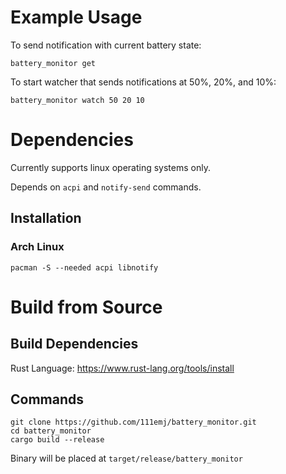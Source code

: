 # Example Usage

To send notification with current battery state:

```battery_monitor get```

To start watcher that sends notifications at 50%, 20%, and 10%:

```battery_monitor watch 50 20 10```

# Dependencies

Currently supports linux operating systems only.

Depends on `acpi` and `notify-send` commands.

## Installation

### Arch Linux
`pacman -S --needed acpi libnotify`

# Build from Source

## Build Dependencies

Rust Language: https://www.rust-lang.org/tools/install

## Commands

```
git clone https://github.com/111emj/battery_monitor.git
cd battery_monitor
cargo build --release
```

Binary will be placed at `target/release/battery_monitor`
